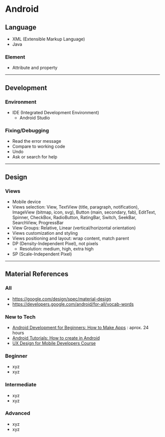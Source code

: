 Android
=======

Language
--------

+ XML (Extensible Markup Language)
+ Java

### Element

+ Attribute and property

*  *  *  *  *  *  *  *  *  *  *  *  *  *  *  *  *  *  *  *

Development
-----------

### Environment

+ IDE (Integrated Development Environment)
  + Android Studio

### Fixing/Debugging

+ Read the error message
+ Compare to working code
+ Undo
+ Ask or search for help

*  *  *  *  *  *  *  *  *  *  *  *  *  *  *  *  *  *  *  *

Design
------

### Views

+ Mobile device
+ Views selection: View, TextView (title, paragraph, notification), ImageView (bitmap, icon, svg), Button (main, secondary, fab), EditText, Spinner, CheckBox, RadioButton, RatingBar, Switch, SeekBar, SearchView, ProgressBar
+ View Groups: Relative, Linear (vertical/horizontal orientation)
+ Views customization and styling
+ Views positioning and layout: wrap content, match parent
+ DP (Density-Independent Pixel), not pixels
  + Resolution: medium, high, extra high
+ SP (Scale-Independent Pixel)

*  *  *  *  *  *  *  *  *  *  *  *  *  *  *  *  *  *  *  *

Material References
-------------------

### All

+ https://google.com/design/spec/material-design
+ https://developers.google.com/android/for-all/vocab-words

### New to Tech

+ [Android Development for Beginners: How to Make Apps](https://www.udacity.com/course/android-development-for-beginners--ud837) : aprox. 24 hours
+ [Android Tutorials: How to create <anything> in Android](https://www.udacity.com/course/how-to-create-anything-in-android--ud802)
+ [UX Design for Mobile Developers Course](https://www.udacity.com/course/ux-design-for-mobile-developers--ud849)

### Beginner

+ xyz
+ xyz

### Intermediate

+ xyz
+ xyz

### Advanced

+ xyz
+ xyz
